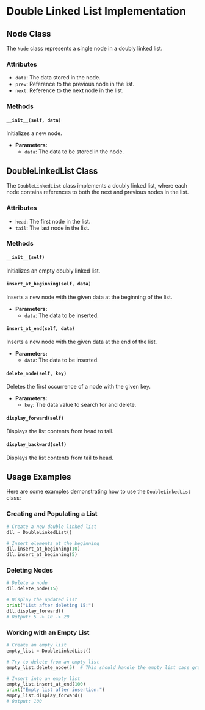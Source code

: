 # Double Linked List Implementation

## Node Class

The `Node` class represents a single node in a doubly linked list.

### Attributes

- `data`: The data stored in the node.
- `prev`: Reference to the previous node in the list.
- `next`: Reference to the next node in the list.

### Methods

#### `__init__(self, data)`

Initializes a new node.

- **Parameters:**
  - `data`: The data to be stored in the node.

## DoubleLinkedList Class

The `DoubleLinkedList` class implements a doubly linked list, where each node contains references to both the next and previous nodes in the list.

### Attributes

- `head`: The first node in the list.
- `tail`: The last node in the list.

### Methods

#### `__init__(self)`

Initializes an empty doubly linked list.

#### `insert_at_beginning(self, data)`

Inserts a new node with the given data at the beginning of the list.

- **Parameters:**
  - `data`: The data to be inserted.

#### `insert_at_end(self, data)`

Inserts a new node with the given data at the end of the list.

- **Parameters:**
  - `data`: The data to be inserted.

#### `delete_node(self, key)`

Deletes the first occurrence of a node with the given key.

- **Parameters:**
  - `key`: The data value to search for and delete.

#### `display_forward(self)`

Displays the list contents from head to tail.

#### `display_backward(self)`

Displays the list contents from tail to head.

## Usage Examples

Here are some examples demonstrating how to use the `DoubleLinkedList` class:

### Creating and Populating a List

```python
# Create a new double linked list
dll = DoubleLinkedList()

# Insert elements at the beginning
dll.insert_at_beginning(10)
dll.insert_at_beginning(5)

```

### Deleting Nodes

```python
# Delete a node
dll.delete_node(15)

# Display the updated list
print("List after deleting 15:")
dll.display_forward()
# Output: 5 -> 10 -> 20
```

### Working with an Empty List

```python
# Create an empty list
empty_list = DoubleLinkedList()

# Try to delete from an empty list
empty_list.delete_node(5)  # This should handle the empty list case gracefully

# Insert into an empty list
empty_list.insert_at_end(100)
print("Empty list after insertion:")
empty_list.display_forward()
# Output: 100
```

